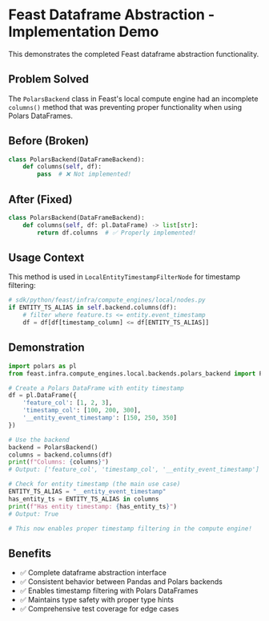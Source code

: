 # Feast Dataframe Abstraction - Implementation Demo

This demonstrates the completed Feast dataframe abstraction functionality.

## Problem Solved

The `PolarsBackend` class in Feast's local compute engine had an incomplete `columns()` method that was preventing proper functionality when using Polars DataFrames.

## Before (Broken)
```python
class PolarsBackend(DataFrameBackend):
    def columns(self, df):
        pass  # ❌ Not implemented!
```

## After (Fixed) 
```python
class PolarsBackend(DataFrameBackend):
    def columns(self, df: pl.DataFrame) -> list[str]:
        return df.columns  # ✅ Properly implemented!
```

## Usage Context

This method is used in `LocalEntityTimestampFilterNode` for timestamp filtering:

```python
# sdk/python/feast/infra/compute_engines/local/nodes.py
if ENTITY_TS_ALIAS in self.backend.columns(df):
    # filter where feature.ts <= entity.event_timestamp
    df = df[df[timestamp_column] <= df[ENTITY_TS_ALIAS]]
```

## Demonstration

```python
import polars as pl
from feast.infra.compute_engines.local.backends.polars_backend import PolarsBackend

# Create a Polars DataFrame with entity timestamp
df = pl.DataFrame({
    'feature_col': [1, 2, 3],
    'timestamp_col': [100, 200, 300], 
    '__entity_event_timestamp': [150, 250, 350]
})

# Use the backend
backend = PolarsBackend()
columns = backend.columns(df)
print(f"Columns: {columns}")
# Output: ['feature_col', 'timestamp_col', '__entity_event_timestamp']

# Check for entity timestamp (the main use case)
ENTITY_TS_ALIAS = "__entity_event_timestamp"
has_entity_ts = ENTITY_TS_ALIAS in columns
print(f"Has entity timestamp: {has_entity_ts}")
# Output: True

# This now enables proper timestamp filtering in the compute engine!
```

## Benefits

- ✅ Complete dataframe abstraction interface
- ✅ Consistent behavior between Pandas and Polars backends  
- ✅ Enables timestamp filtering with Polars DataFrames
- ✅ Maintains type safety with proper type hints
- ✅ Comprehensive test coverage for edge cases